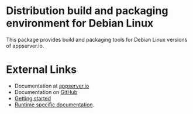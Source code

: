 Distribution build and packaging environment for Debian Linux
=============================================================

This package provides build and packaging tools for Debian Linux versions of appserver.io.

# External Links

* Documentation at [appserver.io](http://docs.appserver.io)
* Documentation on [GitHub](https://github.com/techdivision/TechDivision_AppserverDocumentation)
* [Getting started](https://github.com/techdivision/TechDivision_AppserverDocumentation/tree/master/docs/getting-started)
* [Runtime specific documentation](https://github.com/techdivision/TechDivision_AppserverDocumentation/blob/master/docs/components/appserver-core/runtime-environment.md).

